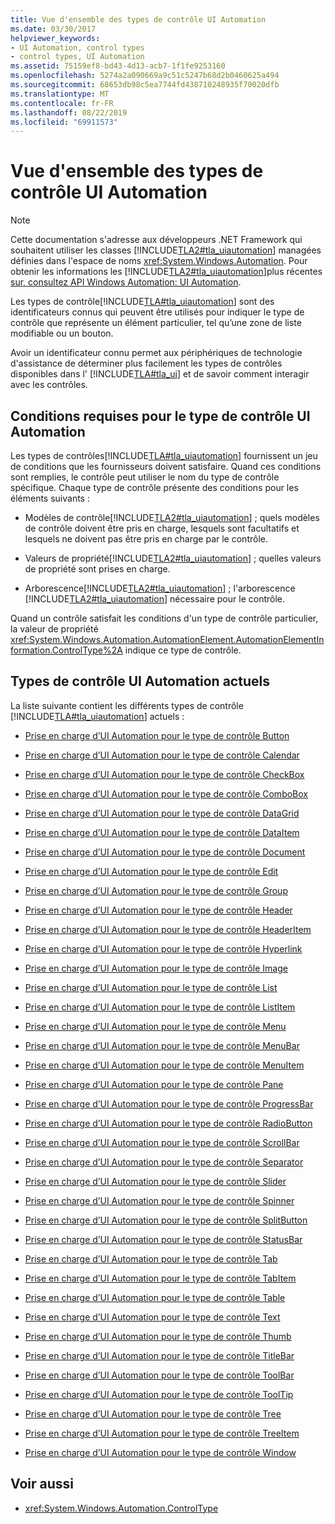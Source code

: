 ```yaml
---
title: Vue d'ensemble des types de contrôle UI Automation
ms.date: 03/30/2017
helpviewer_keywords:
- UI Automation, control types
- control types, UI Automation
ms.assetid: 75159ef8-bd43-4d13-acb7-1f1fe9253160
ms.openlocfilehash: 5274a2a090669a9c51c5247b68d2b0460625a494
ms.sourcegitcommit: 68653db98c5ea7744fd438710248935f70020dfb
ms.translationtype: MT
ms.contentlocale: fr-FR
ms.lasthandoff: 08/22/2019
ms.locfileid: "69911573"
---
```

# <a name="ui-automation-control-types-overview"></a>Vue d'ensemble des types de contrôle UI Automation
> [!NOTE]
> Cette documentation s'adresse aux développeurs .NET Framework qui souhaitent utiliser les classes [!INCLUDE[TLA2#tla_uiautomation](../../../includes/tla2sharptla-uiautomation-md.md)] managées définies dans l'espace de noms <xref:System.Windows.Automation>. Pour obtenir les informations les [!INCLUDE[TLA2#tla_uiautomation](../../../includes/tla2sharptla-uiautomation-md.md)]plus récentes [sur, consultez API Windows Automation: UI Automation](https://go.microsoft.com/fwlink/?LinkID=156746).  
  
 Les types de contrôle[!INCLUDE[TLA#tla_uiautomation](../../../includes/tlasharptla-uiautomation-md.md)] sont des identificateurs connus qui peuvent être utilisés pour indiquer le type de contrôle que représente un élément particulier, tel qu’une zone de liste modifiable ou un bouton.  
  
 Avoir un identificateur connu permet aux périphériques de technologie d'assistance de déterminer plus facilement les types de contrôles disponibles dans l' [!INCLUDE[TLA#tla_ui](../../../includes/tlasharptla-ui-md.md)] et de savoir comment interagir avec les contrôles.  
  
<a name="UI_Automation_Control_Type_Requisites"></a>   
## <a name="ui-automation-control-type-requisites"></a>Conditions requises pour le type de contrôle UI Automation  
 Les types de contrôles[!INCLUDE[TLA#tla_uiautomation](../../../includes/tlasharptla-uiautomation-md.md)] fournissent un jeu de conditions que les fournisseurs doivent satisfaire. Quand ces conditions sont remplies, le contrôle peut utiliser le nom du type de contrôle spécifique. Chaque type de contrôle présente des conditions pour les éléments suivants :  
  
- Modèles de contrôle[!INCLUDE[TLA2#tla_uiautomation](../../../includes/tla2sharptla-uiautomation-md.md)] ; quels modèles de contrôle doivent être pris en charge, lesquels sont facultatifs et lesquels ne doivent pas être pris en charge par le contrôle.  
  
- Valeurs de propriété[!INCLUDE[TLA2#tla_uiautomation](../../../includes/tla2sharptla-uiautomation-md.md)] ; quelles valeurs de propriété sont prises en charge.  
  
- Arborescence[!INCLUDE[TLA2#tla_uiautomation](../../../includes/tla2sharptla-uiautomation-md.md)] ; l'arborescence [!INCLUDE[TLA2#tla_uiautomation](../../../includes/tla2sharptla-uiautomation-md.md)] nécessaire pour le contrôle.  
  
 Quand un contrôle satisfait les conditions d'un type de contrôle particulier, la valeur de propriété <xref:System.Windows.Automation.AutomationElement.AutomationElementInformation.ControlType%2A> indique ce type de contrôle.  
  
<a name="Current_UI_Automation_Control_Types"></a>   
## <a name="current-ui-automation-control-types"></a>Types de contrôle UI Automation actuels  
 La liste suivante contient les différents types de contrôle [!INCLUDE[TLA#tla_uiautomation](../../../includes/tlasharptla-uiautomation-md.md)] actuels :  
  
- [Prise en charge d’UI Automation pour le type de contrôle Button](../../../docs/framework/ui-automation/ui-automation-support-for-the-button-control-type.md)  
  
- [Prise en charge d’UI Automation pour le type de contrôle Calendar](../../../docs/framework/ui-automation/ui-automation-support-for-the-calendar-control-type.md)  
  
- [Prise en charge d’UI Automation pour le type de contrôle CheckBox](../../../docs/framework/ui-automation/ui-automation-support-for-the-checkbox-control-type.md)  
  
- [Prise en charge d’UI Automation pour le type de contrôle ComboBox](../../../docs/framework/ui-automation/ui-automation-support-for-the-combobox-control-type.md)  
  
- [Prise en charge d’UI Automation pour le type de contrôle DataGrid](../../../docs/framework/ui-automation/ui-automation-support-for-the-datagrid-control-type.md)  
  
- [Prise en charge d’UI Automation pour le type de contrôle DataItem](../../../docs/framework/ui-automation/ui-automation-support-for-the-dataitem-control-type.md)  
  
- [Prise en charge d’UI Automation pour le type de contrôle Document](../../../docs/framework/ui-automation/ui-automation-support-for-the-document-control-type.md)  
  
- [Prise en charge d’UI Automation pour le type de contrôle Edit](../../../docs/framework/ui-automation/ui-automation-support-for-the-edit-control-type.md)  
  
- [Prise en charge d’UI Automation pour le type de contrôle Group](../../../docs/framework/ui-automation/ui-automation-support-for-the-group-control-type.md)  
  
- [Prise en charge d’UI Automation pour le type de contrôle Header](../../../docs/framework/ui-automation/ui-automation-support-for-the-header-control-type.md)  
  
- [Prise en charge d’UI Automation pour le type de contrôle HeaderItem](../../../docs/framework/ui-automation/ui-automation-support-for-the-headeritem-control-type.md)  
  
- [Prise en charge d’UI Automation pour le type de contrôle Hyperlink](../../../docs/framework/ui-automation/ui-automation-support-for-the-hyperlink-control-type.md)  
  
- [Prise en charge d’UI Automation pour le type de contrôle Image](../../../docs/framework/ui-automation/ui-automation-support-for-the-image-control-type.md)  
  
- [Prise en charge d’UI Automation pour le type de contrôle List](../../../docs/framework/ui-automation/ui-automation-support-for-the-list-control-type.md)  
  
- [Prise en charge d’UI Automation pour le type de contrôle ListItem](../../../docs/framework/ui-automation/ui-automation-support-for-the-listitem-control-type.md)  
  
- [Prise en charge d’UI Automation pour le type de contrôle Menu](../../../docs/framework/ui-automation/ui-automation-support-for-the-menu-control-type.md)  
  
- [Prise en charge d’UI Automation pour le type de contrôle MenuBar](../../../docs/framework/ui-automation/ui-automation-support-for-the-menubar-control-type.md)  
  
- [Prise en charge d’UI Automation pour le type de contrôle MenuItem](../../../docs/framework/ui-automation/ui-automation-support-for-the-menuitem-control-type.md)  
  
- [Prise en charge d’UI Automation pour le type de contrôle Pane](../../../docs/framework/ui-automation/ui-automation-support-for-the-pane-control-type.md)  
  
- [Prise en charge d’UI Automation pour le type de contrôle ProgressBar](../../../docs/framework/ui-automation/ui-automation-support-for-the-progressbar-control-type.md)  
  
- [Prise en charge d’UI Automation pour le type de contrôle RadioButton](../../../docs/framework/ui-automation/ui-automation-support-for-the-radiobutton-control-type.md)  
  
- [Prise en charge d’UI Automation pour le type de contrôle ScrollBar](../../../docs/framework/ui-automation/ui-automation-support-for-the-scrollbar-control-type.md)  
  
- [Prise en charge d’UI Automation pour le type de contrôle Separator](../../../docs/framework/ui-automation/ui-automation-support-for-the-separator-control-type.md)  
  
- [Prise en charge d’UI Automation pour le type de contrôle Slider](../../../docs/framework/ui-automation/ui-automation-support-for-the-slider-control-type.md)  
  
- [Prise en charge d’UI Automation pour le type de contrôle Spinner](../../../docs/framework/ui-automation/ui-automation-support-for-the-spinner-control-type.md)  
  
- [Prise en charge d’UI Automation pour le type de contrôle SplitButton](../../../docs/framework/ui-automation/ui-automation-support-for-the-splitbutton-control-type.md)  
  
- [Prise en charge d’UI Automation pour le type de contrôle StatusBar](../../../docs/framework/ui-automation/ui-automation-support-for-the-statusbar-control-type.md)  
  
- [Prise en charge d’UI Automation pour le type de contrôle Tab](../../../docs/framework/ui-automation/ui-automation-support-for-the-tab-control-type.md)  
  
- [Prise en charge d’UI Automation pour le type de contrôle TabItem](../../../docs/framework/ui-automation/ui-automation-support-for-the-tabitem-control-type.md)  
  
- [Prise en charge d’UI Automation pour le type de contrôle Table](../../../docs/framework/ui-automation/ui-automation-support-for-the-table-control-type.md)  
  
- [Prise en charge d’UI Automation pour le type de contrôle Text](../../../docs/framework/ui-automation/ui-automation-support-for-the-text-control-type.md)  
  
- [Prise en charge d’UI Automation pour le type de contrôle Thumb](../../../docs/framework/ui-automation/ui-automation-support-for-the-thumb-control-type.md)  
  
- [Prise en charge d’UI Automation pour le type de contrôle TitleBar](../../../docs/framework/ui-automation/ui-automation-support-for-the-titlebar-control-type.md)  
  
- [Prise en charge d’UI Automation pour le type de contrôle ToolBar](../../../docs/framework/ui-automation/ui-automation-support-for-the-toolbar-control-type.md)  
  
- [Prise en charge d’UI Automation pour le type de contrôle ToolTip](../../../docs/framework/ui-automation/ui-automation-support-for-the-tooltip-control-type.md)  
  
- [Prise en charge d’UI Automation pour le type de contrôle Tree](../../../docs/framework/ui-automation/ui-automation-support-for-the-tree-control-type.md)  
  
- [Prise en charge d’UI Automation pour le type de contrôle TreeItem](../../../docs/framework/ui-automation/ui-automation-support-for-the-treeitem-control-type.md)  
  
- [Prise en charge d’UI Automation pour le type de contrôle Window](../../../docs/framework/ui-automation/ui-automation-support-for-the-window-control-type.md)  
  
## <a name="see-also"></a>Voir aussi

- <xref:System.Windows.Automation.ControlType>
